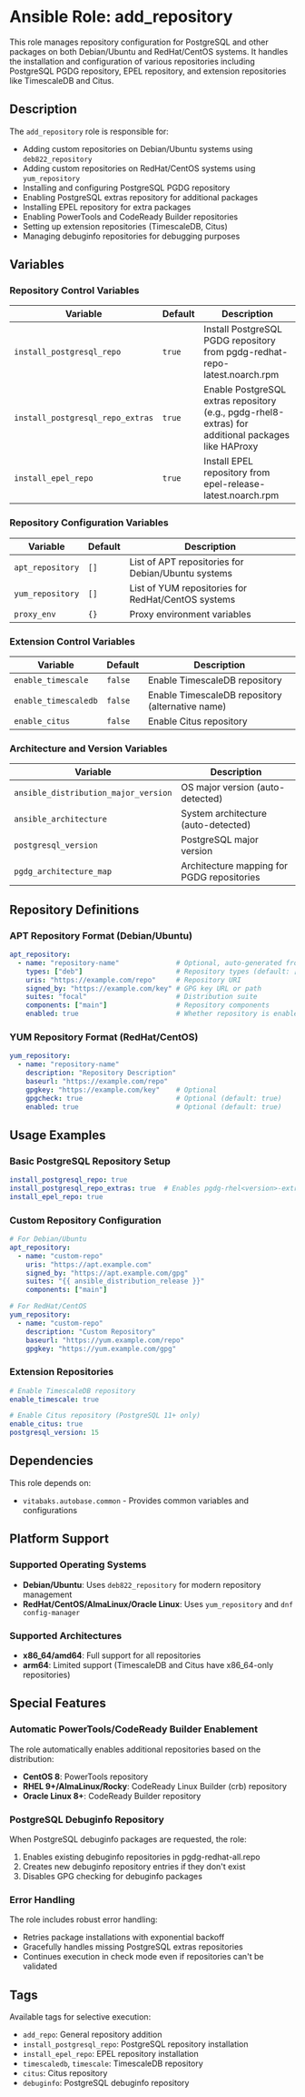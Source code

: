 # Ansible Role: add_repository

This role manages repository configuration for PostgreSQL and other packages on both Debian/Ubuntu and RedHat/CentOS systems. It handles the installation and configuration of various repositories including PostgreSQL PGDG repository, EPEL repository, and extension repositories like TimescaleDB and Citus.

## Description

The `add_repository` role is responsible for:

- Adding custom repositories on Debian/Ubuntu systems using `deb822_repository`
- Adding custom repositories on RedHat/CentOS systems using `yum_repository`
- Installing and configuring PostgreSQL PGDG repository
- Enabling PostgreSQL extras repository for additional packages
- Installing EPEL repository for extra packages
- Enabling PowerTools and CodeReady Builder repositories
- Setting up extension repositories (TimescaleDB, Citus)
- Managing debuginfo repositories for debugging purposes

## Variables

### Repository Control Variables

| Variable | Default | Description |
|----------|---------|-------------|
| `install_postgresql_repo` | `true` | Install PostgreSQL PGDG repository from pgdg-redhat-repo-latest.noarch.rpm |
| `install_postgresql_repo_extras` | `true` | Enable PostgreSQL extras repository (e.g., pgdg-rhel8-extras) for additional packages like HAProxy |
| `install_epel_repo` | `true` | Install EPEL repository from epel-release-latest.noarch.rpm |

### Repository Configuration Variables

| Variable | Default | Description |
|----------|---------|-------------|
| `apt_repository` | `[]` | List of APT repositories for Debian/Ubuntu systems |
| `yum_repository` | `[]` | List of YUM repositories for RedHat/CentOS systems |
| `proxy_env` | `{}` | Proxy environment variables |

### Extension Control Variables

| Variable | Default | Description |
|----------|---------|-------------|
| `enable_timescale` | `false` | Enable TimescaleDB repository |
| `enable_timescaledb` | `false` | Enable TimescaleDB repository (alternative name) |
| `enable_citus` | `false` | Enable Citus repository |

### Architecture and Version Variables

| Variable | Description |
|----------|-------------|
| `ansible_distribution_major_version` | OS major version (auto-detected) |
| `ansible_architecture` | System architecture (auto-detected) |
| `postgresql_version` | PostgreSQL major version |
| `pgdg_architecture_map` | Architecture mapping for PGDG repositories |

## Repository Definitions

### APT Repository Format (Debian/Ubuntu)

```yaml
apt_repository:
  - name: "repository-name"              # Optional, auto-generated from URI if not specified
    types: ["deb"]                       # Repository types (default: ["deb"])
    uris: "https://example.com/repo"     # Repository URI
    signed_by: "https://example.com/key" # GPG key URL or path
    suites: "focal"                      # Distribution suite
    components: ["main"]                 # Repository components
    enabled: true                        # Whether repository is enabled (default: true)
```

### YUM Repository Format (RedHat/CentOS)

```yaml
yum_repository:
  - name: "repository-name"
    description: "Repository Description"
    baseurl: "https://example.com/repo"
    gpgkey: "https://example.com/key"    # Optional
    gpgcheck: true                       # Optional (default: true)
    enabled: true                        # Optional (default: true)
```

## Usage Examples

### Basic PostgreSQL Repository Setup

```yaml
install_postgresql_repo: true
install_postgresql_repo_extras: true  # Enables pgdg-rhel<version>-extras for HAProxy, etc.
install_epel_repo: true
```

### Custom Repository Configuration

```yaml
# For Debian/Ubuntu
apt_repository:
  - name: "custom-repo"
    uris: "https://apt.example.com"
    signed_by: "https://apt.example.com/gpg"
    suites: "{{ ansible_distribution_release }}"
    components: ["main"]

# For RedHat/CentOS
yum_repository:
  - name: "custom-repo"
    description: "Custom Repository"
    baseurl: "https://yum.example.com/repo"
    gpgkey: "https://yum.example.com/gpg"
```

### Extension Repositories

```yaml
# Enable TimescaleDB repository
enable_timescale: true

# Enable Citus repository (PostgreSQL 11+ only)
enable_citus: true
postgresql_version: 15
```

## Dependencies

This role depends on:
- `vitabaks.autobase.common` - Provides common variables and configurations

## Platform Support

### Supported Operating Systems

- **Debian/Ubuntu**: Uses `deb822_repository` for modern repository management
- **RedHat/CentOS/AlmaLinux/Oracle Linux**: Uses `yum_repository` and `dnf config-manager`

### Supported Architectures

- **x86_64/amd64**: Full support for all repositories
- **arm64**: Limited support (TimescaleDB and Citus have x86_64-only repositories)

## Special Features

### Automatic PowerTools/CodeReady Builder Enablement

The role automatically enables additional repositories based on the distribution:

- **CentOS 8**: PowerTools repository
- **RHEL 9+/AlmaLinux/Rocky**: CodeReady Linux Builder (crb) repository
- **Oracle Linux 8+**: CodeReady Builder repository

### PostgreSQL Debuginfo Repository

When PostgreSQL debuginfo packages are requested, the role:
1. Enables existing debuginfo repositories in pgdg-redhat-all.repo
2. Creates new debuginfo repository entries if they don't exist
3. Disables GPG checking for debuginfo packages

### Error Handling

The role includes robust error handling:
- Retries package installations with exponential backoff
- Gracefully handles missing PostgreSQL extras repositories
- Continues execution in check mode even if repositories can't be validated

## Tags

Available tags for selective execution:
- `add_repo`: General repository addition
- `install_postgresql_repo`: PostgreSQL repository installation
- `install_epel_repo`: EPEL repository installation
- `timescaledb`, `timescale`: TimescaleDB repository
- `citus`: Citus repository
- `debuginfo`: PostgreSQL debuginfo repository
